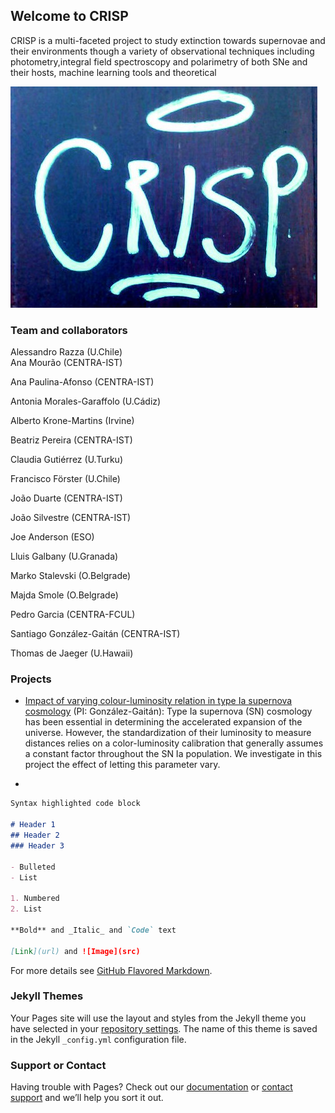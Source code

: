## Welcome to CRISP

CRISP is a multi-faceted project to study extinction towards supernovae and their environments though a variety of observational techniques including photometry,integral field spectroscopy and polarimetry of both SNe and their hosts, machine learning tools and theoretical 

![Image](crisp_logo_cut.jpg)

### Team and collaborators

Alessandro Razza (U.Chile)<br/>
Ana Mourão (CENTRA-IST)

Ana Paulina-Afonso (CENTRA-IST)

Antonia Morales-Garaffolo (U.Cádiz)

Alberto Krone-Martins (Irvine)

Beatriz Pereira (CENTRA-IST)

Claudia Gutiérrez (U.Turku)

Francisco Förster (U.Chile)

João Duarte (CENTRA-IST)

João Silvestre (CENTRA-IST)

Joe Anderson (ESO)

Lluis Galbany (U.Granada)

Marko Stalevski (O.Belgrade)

Majda Smole (O.Belgrade)

Pedro Garcia (CENTRA-FCUL)

Santiago González-Gaitán (CENTRA-IST)

Thomas de Jaeger (U.Hawaii)

### Projects

- [Impact of varying colour-luminosity relation in type Ia supernova cosmology](https://ui.adsabs.harvard.edu/abs/2020arXiv200913230G/abstract) (PI: González-Gaitán):
Type Ia supernova (SN) cosmology has been essential in determining the accelerated expansion of the universe. However, the standardization of their luminosity to measure distances relies on a color-luminosity calibration that generally assumes a constant factor throughout the SN Ia population. We investigate in this project the effect of letting this parameter vary. 


- 

```markdown
Syntax highlighted code block

# Header 1
## Header 2
### Header 3

- Bulleted
- List

1. Numbered
2. List

**Bold** and _Italic_ and `Code` text

[Link](url) and ![Image](src)
```

For more details see [GitHub Flavored Markdown](https://guides.github.com/features/mastering-markdown/).

### Jekyll Themes

Your Pages site will use the layout and styles from the Jekyll theme you have selected in your [repository settings](https://github.com/gongsale/CRISP/settings/pages). The name of this theme is saved in the Jekyll `_config.yml` configuration file.

### Support or Contact

Having trouble with Pages? Check out our [documentation](https://docs.github.com/categories/github-pages-basics/) or [contact support](https://support.github.com/contact) and we’ll help you sort it out.
